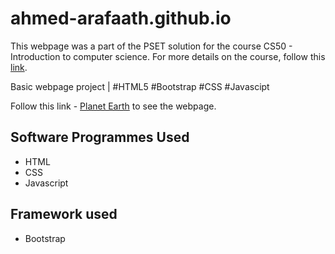 # ahmed-arafaath.github.io

This webpage was a part of the PSET solution for the course CS50 - Introduction to computer science. For more details on the course, follow this [link](https://cs50.harvard.edu/x/2021/).

Basic webpage project | #HTML5 #Bootstrap #CSS #Javascipt

Follow this link - [Planet Earth](ahmed-arafaath.github.io) to see the webpage.

## Software Programmes Used ##
  * HTML
  * CSS
  * Javascript
 
 ## Framework used ##
  * Bootstrap
